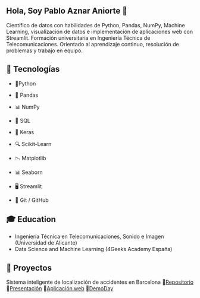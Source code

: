 ## Hola, Soy Pablo Aznar Aniorte 👋

Científico de datos con habilidades de Python, Pandas, NumPy, Machine Learning, visualización de datos e implementación de aplicaciones web con Streamlit. Formación universitaria en Ingeniería Técnica de Telecomunicaciones. Orientado al aprendizaje continuo, resolución de problemas y trabajo en equipo.

## 🚀 Tecnologías  


- 🐍Python

- 🔢 Pandas

- 📊 NumPy

- 💾 SQL

- 🤖 Keras

- 🔍 Scikit-Learn

- 📉 Matplotlib

- 📊 Seaborn

- 🖥️ Streamlit

- 🧰   Git / GitHub

## 🎓 Education 

- Ingeniería Técnica en Telecomunicaciones, Sonido e Imagen (Universidad de Alicante)
- Data Science and Machine Learning (4Geeks Academy España)

## 🚗 Proyectos

Sistema inteligente de localización de accidentes en Barcelona
🔹[Repositorio](https://github.com/Pablo-Aznar/sp-ml-17-final-project-g3-pablo)
🔹[Presentación](https://prezi.com/view/OISphTsQ04jOZ6KqqiFM/?referral_token=UbcB3jlnB3FN)
🔹[Aplicación web](https://accident-predictor-app-pablo-aznar.streamlit.app/)
🔹[DemoDay](https://www.youtube.com/watch?v=4mr7XBfYGW4)
